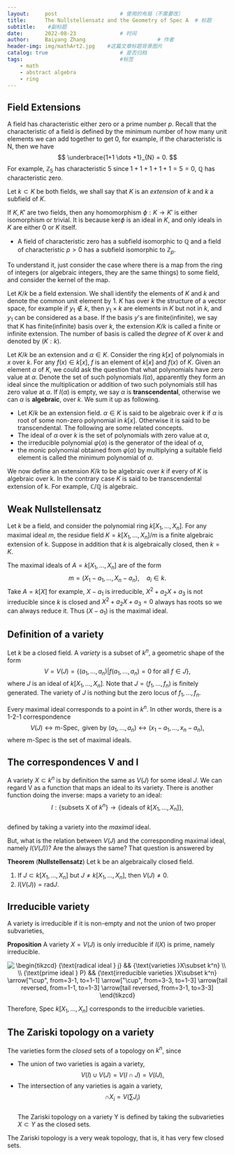 ```yaml
---
layout:     post   				    # 使用的布局（不需要改）
title:      The Nullstellensatz and the Geometry of Spec A	# 标题 
subtitle:    #副标题
date:       2022-08-23 				# 时间
author:     Baiyang Zhang 						# 作者
header-img: img/mathArt2.jpg 	#这篇文章标题背景图片
catalog: true 						# 是否归档
tags:								#标签
    - math
    - abstract algebra
    - ring
---
```


## Field Extensions

A field has characteristic either zero or a prime number $p$. Recall that the characteristic of a field is defined by the minimum number of how many unit elements we can add together to get 0, for example, if the characteristic is N, then we have 
$$
 \underbrace{1+1 \dots +1}_{N} = 0.
$$
For example, $\mathbb{Z}_{5}$ has characteristic 5 since $1+1+1+1+1 = 5 = 0$, $\mathbb{Q}$ has characteristic zero.

Let $k\subset K$ be both fields, we shall say that $K$ is an *extension* of $k$ and $k$ a subfield of $K$. 

If $K,K'$ are two fields, then any homomorphism $\phi: K \to K'$ is either isomorphism or trivial. It is because $\text{ker} \phi$ is an ideal in $K$, and only ideals in $K$ are either 0 or $K$ itself. 

- A field of characteristic zero has a subfield isomorphic to $\mathbb{Q}$ and a field of characteristic $p>0$ has a subfield isomorphic to $\mathbb{Z}_{p}$.

To understand it, just consider the case where there is a map from the ring of integers (or algebraic integers, they are the same things) to some field, and consider the kernel of the map.

Let $K / k$ be a field extension. We shall identify the elements of $K$ and $k$ and denote the common unit element by 1. $K$ has over $k$ the structure of a vector space, for example if $y_{1} \notin k$, then $y_{1} \times k$ are elements in $K$ but not in $k$, and $y_{1}$ can be considered as a base. If the basis $y$'s are finite(infinite), we say that K has finite(infinite) basis over $k$, the extension $K / k$ is called a finite or infinite extension.  The number of basis is called the *degree* of $K$ over $k$ and denoted by $(K : k)$. 

Let $K / k$ be an extension and $\alpha \in K$. Consider the ring $k[x]$ of polynomials in $x$ over $k$. For any $f(x) \in k[x]$, $f$ is an element of $k[x]$ and $f(x)$ of $K$. Given an element $\alpha$ of $K$, we could ask the question that what polynomials have zero value at $\alpha$. Denote the set of such polynomials $I(\alpha)$, apparently they form an ideal since the multiplication or addition of two such polynomials still has zero value at $\alpha$. If $I(\alpha)$ is empty, we say $\alpha$ is **transcendental**, otherwise we can $\alpha$ is **algebraic**, over $k$. We sum it up as following.
- Let $K / k$ be an extension field. $\alpha\in K$ is said to be algebraic over $k$ if $\alpha$ is root of some non-zero polynomial in $k[x]$. Otherwise it is said to be transcendental.
The following are some related concepts.
- The ideal of $\alpha$ over $k$ is the set of polynomials with zero value at $\alpha$,
- the irreducible polynomial $\varphi(\alpha)$ is the generator of the ideal of $\alpha$,
- the monic polynomial obtained from $\varphi(\alpha)$ by multiplying a suitable field element is called the minimum polynomial of $\alpha$.

We now define an extension $K / k$ to be algebraic over $k$ if every of $K$ is algebraic over k. In the contrary case $K$ is said to be transcendental extension of k. For example, $\mathbb{C} / \mathbb{Q}$ is algebraic. 


## Weak Nullstellensatz

Let $k$ be a field,  and consider the polynomial ring $k[X_1,\dots,X_n]$. For any maximal ideal $m$, the residue field $K =k[X_{1},\dots,X_{n}] / m$ is a finite algebraic extension of k. Suppose in addition that $k$ is algebraically closed, then $k = K$. 

The maximal ideals of $A = k[X_{1},\dots,X_{n}]$ are of the form 
$$
m = (X_{1}-a_{1},\dots, X_{n} - a_{n}),\quad a_{i} \in k.
$$
Take $A=k[X]$ for example, $X-a_{1}$ is irreducible, $X^2+a_{2}X+a_{3}$ is not irreducible since $k$ is closed and $X^2+a_{2}X+a_{3}=0$ always has roots so we can always reduce it. Thus $(X-a_{1})$ is the maximal ideal.

## Definition of a variety

Let $k$ be a closed field. A *variety* is a subset of $k^n$, a geometric shape of the form 
$$
V = V(J) = \{ (a_{1},\dots,a_{n}) | f(a_{1},\dots,a_{n})=0 \text{ for all } f\in J  \},
$$
where $J$ is an ideal of $k[X_{1},\dots,X_{n}]$. Note that $J=(f_{1},\dots,f_{n})$ is finitely generated. The variety of $J$ is nothing but the zero locus of $f_{1},\dots,f_{n}$. 

Every maximal ideal corresponds to a point in $k^n$. In other words, there is a 1-2-1 correspondence 
$$
  V(J) \longleftrightarrow \text{m-Spec}, \text{ given by } (a_{1},\dots,a_{n}) \longleftrightarrow (x_{1}-a_{1},\dots,x_{n}-a_{n}),
$$
where m-Spec is the set of maximal ideals.

## The correspondences V and I

A variety $X \subset k^n$ is by definition the same as $V(J)$ for some ideal $J$. We can regard V as a function that maps an ideal to its variety. There is another function doing the inverse: maps a variety to an ideal:  
$$
  I: \{ \text{subsets X of } k^n \} \to \{ \text{ideals of } k[X_{1},\dots,X_{n}]\},
$$  
defined by taking a variety into the *maximal* ideal.

But, what is the relation between $V(J)$ and the corresponding maximal ideal, namely $I(V(J))$? Are the always the same? That question is answered by 

**Theorem** (**Nullstellensatz**) Let k be an algebraically closed field.
1. If $J \subset k[X_{1},\dots,X_{n}]$ but $J \neq k[X_{1},\dots,X_{n}]$, then $V(J) \neq 0$.
2. $I(V(J)) = \text{rad} J$.

## Irreducible variety

A variety is irreducible if it is non-empty and not the union of two proper subvarieties, 

**Proposition** A variety $X=V(J)$ is only irreducible if $I(X)$ is prime, namely irreducible.  

<center>
<img src="https://i.upmath.me/svg/%0A%5Cbegin%7Btikzcd%7D%0A%09%7B%5Ctext%7Bradical%20ideal%20%7D%20j%7D%20%26%26%20%7B%5Ctext%7Bvarieties%20%7DX%5Csubset%20k%5En%7D%20%5C%5C%0A%09%5C%5C%0A%09%7B%5Ctext%7Bprime%20ideal%20%7D%20P%7D%20%26%26%20%7B%5Ctext%7Birreducible%20varieties%20%7DX%5Csubset%20k%5En%7D%0A%09%5Carrow%5B%22%5Ccup%22%2C%20from%3D3-1%2C%20to%3D1-1%5D%0A%09%5Carrow%5B%22%5Ccup%22%2C%20from%3D3-3%2C%20to%3D1-3%5D%0A%09%5Carrow%5Btail%20reversed%2C%20from%3D1-1%2C%20to%3D1-3%5D%0A%09%5Carrow%5Btail%20reversed%2C%20from%3D3-1%2C%20to%3D3-3%5D%0A%5Cend%7Btikzcd%7D%0A" alt="
\begin{tikzcd}
	{\text{radical ideal } j} &amp;&amp; {\text{varieties }X\subset k^n} \\
	\\
	{\text{prime ideal } P} &amp;&amp; {\text{irreducible varieties }X\subset k^n}
	\arrow[&quot;\cup&quot;, from=3-1, to=1-1]
	\arrow[&quot;\cup&quot;, from=3-3, to=1-3]
	\arrow[tail reversed, from=1-1, to=1-3]
	\arrow[tail reversed, from=3-1, to=3-3]
\end{tikzcd}
" />
</center>

Therefore, Spec $k[X_{1},\dots,X_{n}]$ corresponds to the irreducible varieties.

## The Zariski topology on a variety

The varieties form  the *closed* sets of a topology on $k^n$, since 
- The union of two varieties is again a variety,  
$$
V(I) \cup V(J) = V(I\cap J) = V(IJ),
$$
- The intersection of any varieties is again a variety,   
$$
\cap X_{i} = V\left( \sum J_{i} \right)
$$  
The Zariski topology on a variety Y is defined by taking the subvarieties $X \subset Y$ as the closed sets.

The Zariski topology is a very weak topology, that is, it has very few closed sets.
